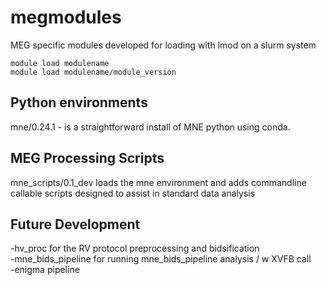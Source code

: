 # megmodules
MEG specific modules developed for loading with lmod on a slurm system

`module load modulename`<br>
`module load modulename/module_version`

## Python environments
  mne/0.24.1 - is  a straightforward install of MNE python using conda.  

## MEG Processing Scripts
  mne_scripts/0.1_dev loads the mne environment and adds commandline callable scripts designed to assist in standard data analysis


## Future Development
-hv_proc for the RV protocol preprocessing and bidsification <br>
-mne_bids_pipeline for running mne_bids_pipeline analysis / w XVFB call <br>
-enigma pipeline <br>
